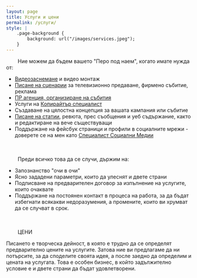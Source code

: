 ```yaml
---
layout: page
title: Услуги и цени
permalink: /услуги/
style: |
    .page-background {
        background: url("/images/services.jpeg");
    }
---
```


&nbsp;&nbsp;&nbsp;&nbsp;&nbsp;&nbsp;&nbsp;&nbsp;Ние можем да бъдем вашето "Перо под наем", когато имате нужда от:
<ul>
    <li><a href="https://peropodnaem.com/услуги/видеозаснемане/">Видеозаснемане</a> и видео монтаж</li>
    <li><a href="https://peropodnaem.com/услуги/писане-статии-сценарии/">Писане на сценарии</a> за телевизионно предаване, фирмено събитие, реклама</li>
    <li><a href="https://peropodnaem.com/услуги/пр-агенция-организиране-на-събития/">ПР агенция, организиране на събития</a></li>
    <li>Услуги на <a href="https://peropodnaem.com/услуги/копирайтър/">Копирайтър специалист</a></li>
    <li>Създаване на цялостна концепция за вашата кампания или събитие</li>
    <li><a href="https://peropodnaem.com/услуги/писане-статии-сценарии/">Писане на статии</a>, ревюта, прес съобщения и уеб съдържание, както и редактиране на вече съществуващи</li>
    <li>Поддържане на фейсбук страници и профили в социалните мрежи - доверете се на мен като <a href="https://peropodnaem.com/услуги/специалист-социални-медии/">Специалист Социални Медии</a></li>
</ul>

<br>
<br>
&nbsp;&nbsp;&nbsp;&nbsp;&nbsp;&nbsp;&nbsp;&nbsp;Преди всичко това да се случи, държим на:
<ul>
    <li>Запознанство "очи в очи"</li>
    <li>Ясно зададени параметри, които да улеснят и двете страни</li>
    <li>Подписване на предварителен договор за изпълнение на услугите, които очаквате</li>
    <li>Поддържане на постоянен контакт в процеса на работа, за да бъдат избегнати всякакви недоразумения, а промените, които ви хрумват да се случват в срок.</li>
</ul>

<br>
<br>
&nbsp;&nbsp;&nbsp;&nbsp;&nbsp;&nbsp;&nbsp;&nbsp;ЦЕНИ

Писането е творческа дейност, в която е трудно да се определят предварително цените на услугите. Затова ние ви предлагаме да ни потърсите, за да споделите своята идея, а после заедно да определим и цената на услугата. Това е особен бизнес, в който задължително условие е и двете страни да бъдат удовлетворени.
